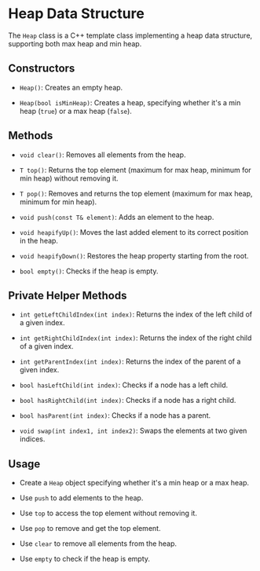 # Heap Data Structure

The `Heap` class is a C++ template class implementing a heap data structure, supporting both max heap and min heap.

## Constructors
- `Heap()`: Creates an empty heap.

- `Heap(bool isMinHeap)`: Creates a heap, specifying whether it's a min heap (`true`) or a max heap (`false`).

## Methods
- `void clear()`: Removes all elements from the heap.

- `T top()`: Returns the top element (maximum for max heap, minimum for min heap) without removing it.

- `T pop()`: Removes and returns the top element (maximum for max heap, minimum for min heap).

- `void push(const T& element)`: Adds an element to the heap.

- `void heapifyUp()`: Moves the last added element to its correct position in the heap.

- `void heapifyDown()`: Restores the heap property starting from the root.

- `bool empty()`: Checks if the heap is empty.

## Private Helper Methods
- `int getLeftChildIndex(int index)`: Returns the index of the left child of a given index.

- `int getRightChildIndex(int index)`: Returns the index of the right child of a given index.

- `int getParentIndex(int index)`: Returns the index of the parent of a given index.

- `bool hasLeftChild(int index)`: Checks if a node has a left child.

- `bool hasRightChild(int index)`: Checks if a node has a right child.

- `bool hasParent(int index)`: Checks if a node has a parent.

- `void swap(int index1, int index2)`: Swaps the elements at two given indices.

## Usage
- Create a `Heap` object specifying whether it's a min heap or a max heap.

- Use `push` to add elements to the heap.

- Use `top` to access the top element without removing it.

- Use `pop` to remove and get the top element.

- Use `clear` to remove all elements from the heap.

- Use `empty` to check if the heap is empty.

